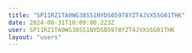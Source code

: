 ```yaml
---
title: "SP11RZ1TA0WG38S51NYDS05978YZT4JVXSSG01THK"
date: 2024-08-31T10:09:00.223Z
user: SP11RZ1TA0WG38S51NYDS05978YZT4JVXSSG01THK
layout: "users"
---
```

    